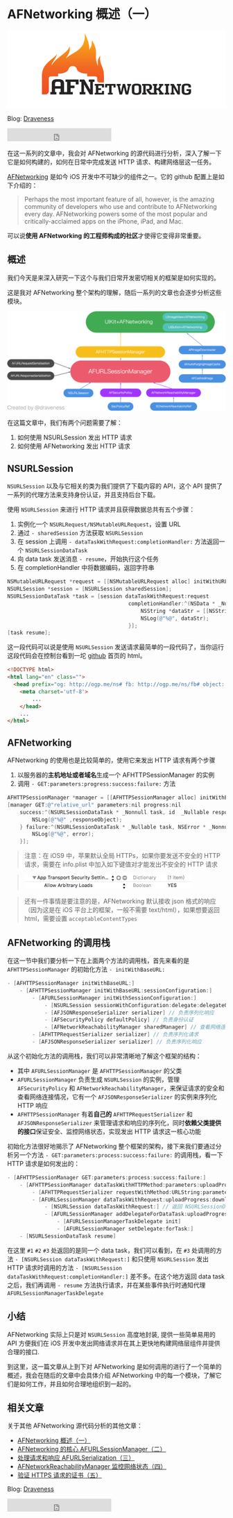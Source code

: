 # AFNetworking 概述（一）

![afnetworking-logo](../images/afnetworking-logo.png)

Blog: [Draveness](http://draveness.me)

<iframe src="http://ghbtns.com/github-btn.html?user=draveness&type=follow&size=large" height="30" width="240" frameborder="0" scrolling="0" style="width:240px; height: 30px;" allowTransparency="true"></iframe> 

在这一系列的文章中，我会对 AFNetworking 的源代码进行分析，深入了解一下它是如何构建的，如何在日常中完成发送 HTTP 请求、构建网络层这一任务。

[AFNetworking](https://github.com/AFNetworking/AFNetworking) 是如今 iOS 开发中不可缺少的组件之一。它的 github 配置上是如下介绍的：

> Perhaps the most important feature of all, however, is the amazing community of developers who use and contribute to AFNetworking every day. AFNetworking powers some of the most popular and critically-acclaimed apps on the iPhone, iPad, and Mac.

可以说**使用 AFNetworking 的工程师构成的社区**才使得它变得非常重要。

## 概述

我们今天是来深入研究一下这个与我们日常开发密切相关的框架是如何实现的。

这是我对 AFNetworking 整个架构的理解，随后一系列的文章也会逐步分析这些模块。

![afnetworking-arch](../images/afnetworking-arch.png)


在这篇文章中，我们有两个问题需要了解：

1. 如何使用 NSURLSession 发出 HTTP 请求
2. 如何使用 AFNetworking 发出 HTTP 请求

## NSURLSession

`NSURLSession` 以及与它相关的类为我们提供了下载内容的 API，这个 API 提供了一系列的代理方法来支持身份认证，并且支持后台下载。

使用 `NSURLSession` 来进行 HTTP 请求并且获得数据总共有五个步骤：

1. 实例化一个 `NSURLRequest/NSMutableURLRequest`，设置 URL
2. 通过 `- sharedSession` 方法获取 `NSURLSession`
3. 在 session 上调用 `- dataTaskWithRequest:completionHandler:` 方法返回一个 `NSURLSessionDataTask`
4. 向 data task 发送消息 `- resume`，开始执行这个任务
5. 在 completionHandler 中将数据编码，返回字符串

```objectivec
NSMutableURLRequest *request = [[NSMutableURLRequest alloc] initWithURL:[[NSURL alloc] initWithString:@"https://github.com"]];
NSURLSession *session = [NSURLSession sharedSession];
NSURLSessionDataTask *task = [session dataTaskWithRequest:request
                                       completionHandler:^(NSData * _Nullable data, NSURLResponse * _Nullable response, NSError * _Nullable error) {
                                           NSString *dataStr = [[NSString alloc] initWithData:data encoding:NSUTF8StringEncoding];
                                           NSLog(@"%@", dataStr);
                                       }];
[task resume];
```

这一段代码可以说是使用 `NSURLSession` 发送请求最简单的一段代码了，当你运行这段代码会在控制台看到一坨 [github](github.com) 首页的 html。

```html
<!DOCTYPE html>
<html lang="en" class="">
  <head prefix="og: http://ogp.me/ns# fb: http://ogp.me/ns/fb# object: http://ogp.me/ns/object# article: http://ogp.me/ns/article# profile: http://ogp.me/ns/profile#">
    <meta charset='utf-8'>
		...
	</head>
	...
</html>
```

## AFNetworking

AFNetworking 的使用也是比较简单的，使用它来发出 HTTP 请求有两个步骤

1. 以服务器的**主机地址或者域名**生成一个 AFHTTPSessionManager 的实例
2. 调用 `- GET:parameters:progress:success:failure:` 方法

```objectivec
AFHTTPSessionManager *manager = [[AFHTTPSessionManager alloc] initWithBaseURL:[[NSURL alloc] initWithString:@"hostname"]];
[manager GET:@"relative_url" parameters:nil progress:nil
    success:^(NSURLSessionDataTask * _Nonnull task, id  _Nullable responseObject) {
        NSLog(@"%@" ,responseObject);
    } failure:^(NSURLSessionDataTask * _Nullable task, NSError * _Nonnull error) {
        NSLog(@"%@", error);
    }];
```

> 注意：在 iOS9 中，苹果默认全局 HTTPs，如果你要发送不安全的 HTTP 请求，需要在 info.plist 中加入如下键值对才能发出不安全的 HTTP 请求

>  ![afnetworking-plist](../images/afnetworking-plist.png)

> 还有一件事情是要注意的是，AFNetworking 默认接收 json 格式的响应（因为这是在 iOS 平台上的框架，一般不需要 text/html），如果想要返回 html，需要设置 `acceptableContentTypes`

## AFNetworking 的调用栈

在这一节中我们要分析一下在上面两个方法的调用栈，首先来看的是 `AFHTTPSessionManager` 的初始化方法 `- initWithBaseURL:`

```objectivec
- [AFHTTPSessionManager initWithBaseURL:]
	- [AFHTTPSessionManager initWithBaseURL:sessionConfiguration:]
		- [AFURLSessionManager initWithSessionConfiguration:]
			- [NSURLSession sessionWithConfiguration:delegate:delegateQueue:]
			- [AFJSONResponseSerializer serializer] // 负责序列化响应
			- [AFSecurityPolicy defaultPolicy] // 负责身份认证
			- [AFNetworkReachabilityManager sharedManager] // 查看网络连接情况
		- [AFHTTPRequestSerializer serializer] // 负责序列化请求
		- [AFJSONResponseSerializer serializer] // 负责序列化响应
```

从这个初始化方法的调用栈，我们可以非常清晰地了解这个框架的结构：

+ 其中 `AFURLSessionManager` 是 `AFHTTPSessionManager` 的父类
+ `AFURLSessionManager` 负责生成 `NSURLSession` 的实例，管理 `AFSecurityPolicy` 和 `AFNetworkReachabilityManager`，来保证请求的安全和查看网络连接情况，它有一个 `AFJSONResponseSerializer` 的实例来序列化 HTTP 响应
+ `AFHTTPSessionManager` 有着**自己的** `AFHTTPRequestSerializer` 和 `AFJSONResponseSerializer` 来管理请求和响应的序列化，同时**依赖父类提供的接口**保证安全、监控网络状态，实现发出 HTTP 请求这一核心功能

初始化方法很好地揭示了 AFNetworking 整个框架的架构，接下来我们要通过分析另一个方法 `- GET:parameters:process:success:failure:` 的调用栈，看一下 HTTP 请求是如何发出的：

```objectivec
- [AFHTTPSessionManager GET:parameters:process:success:failure:]
	- [AFHTTPSessionManager dataTaskWithHTTPMethod:parameters:uploadProgress:downloadProgress:success:failure:] // 返回 NSURLSessionDataTask #1
		- [AFHTTPRequestSerializer requestWithMethod:URLString:parameters:error:] // 返回 NSMutableURLRequest
		- [AFURLSessionManager dataTaskWithRequest:uploadProgress:downloadProgress:completionHandler:] // 返回 NSURLSessionDataTask #2
			- [NSURLSession dataTaskWithRequest:] // 返回 NSURLSessionDataTask #3
			- [AFURLSessionManager addDelegateForDataTask:uploadProgress:downloadProgress:completionHandler:]
				- [AFURLSessionManagerTaskDelegate init]
				- [AFURLSessionManager setDelegate:forTask:]
	- [NSURLSessionDataTask resume]
```

在这里 `#1` `#2` `#3` 处返回的是同一个 data task，我们可以看到，在 `#3` 处调用的方法 `- [NSURLSession dataTaskWithRequest:]` 和只使用 `NSURLSession` 发出 HTTP 请求时调用的方法 `- [NSURLSession dataTaskWithRequest:completionHandler:]` 差不多。在这个地方返回 data task 之后，我们再调用 `- resume` 方法执行请求，并在某些事件执行时通知代理 `AFURLSessionManagerTaskDelegate`

## 小结

AFNetworking 实际上只是对 `NSURLSession` 高度地封装, 提供一些简单易用的 API 方便我们在 iOS 开发中发出网络请求并在其上更快地构建网络层组件并提供合理的接口.

到这里，这一篇文章从上到下对 AFNetworking 是如何调用的进行了一个简单的概述，我会在随后的文章中会具体介绍 AFNetworking 中的每一个模块，了解它们是如何工作，并且如何合理地组织到一起的。

## 相关文章

关于其他 AFNetworking 源代码分析的其他文章：

+ [AFNetworking 概述（一）](https://github.com/Draveness/iOS-Source-Code-Analyze/blob/master/AFNetworking/AFNetworking%20概述（一）.md)
+ [AFNetworking 的核心 AFURLSessionManager（二）](https://github.com/Draveness/iOS-Source-Code-Analyze/blob/master/AFNetworking/AFNetworking%20的核心%20AFURLSessionManager（二）.md)
+ [处理请求和响应 AFURLSerialization（三）](https://github.com/Draveness/iOS-Source-Code-Analyze/blob/master/AFNetworking/处理请求和响应%20AFURLSerialization（三）.md)
+ [AFNetworkReachabilityManager 监控网络状态（四）](https://github.com/Draveness/iOS-Source-Code-Analyze/blob/master/AFNetworking/AFNetworkReachabilityManager%20监控网络状态（四）.md)
+ [验证 HTTPS 请求的证书（五）](https://github.com/Draveness/iOS-Source-Code-Analyze/blob/master/AFNetworking/验证%20HTTPS%20请求的证书（五）.md)


Blog: [Draveness](http://draveness.me)

<iframe src="http://ghbtns.com/github-btn.html?user=draveness&type=follow&size=large" height="30" width="240" frameborder="0" scrolling="0" style="width:240px; height: 30px;" allowTransparency="true"></iframe> 


